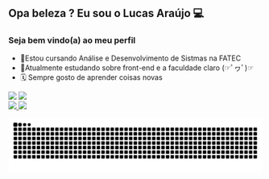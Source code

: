 ## Opa beleza ? Eu sou o Lucas Araújo 💻
### Seja bem vindo(a) ao meu perfil

- 📘Estou cursando Análise e Desenvolvimento de Sistmas na FATEC
- 📌Atualmente estudando sobre front-end e a faculdade claro (☞ﾟヮﾟ)☞
- 🗓 Sempre gosto de aprender coisas novas

<div>
 <a href=https://open.spotify.com/user/lfelipe233?si=fb7db3b0fd2441fa target="_blank"><img src=https://img.shields.io/badge/Spotify-1ED760?&style=for-the-badge&logo=spotify&logoColor=white target="_blank"></a>
 <a href=https://www.linkedin.com/in/lf-araujo/ target="_blank"><img src=https://img.shields.io/badge/LinkedIn-0077B5?style=for-the-badge&logo=linkedin&logoColor=white target="_blank"></a>
 </div>

 <div>
  <a href="https://github.com/LFeli">
  <img height="145em" src="https://github-readme-stats.vercel.app/api?username=LFeli&show_icons=true&theme=dark&include_all_commits=true&count_private=true"/>
  <img height="145em" src="https://github-readme-stats.vercel.app/api/top-langs/?username=LFeli&layout=compact&langs_count=7&theme=dark"/>
   </div>

   ![Snake animation](https://github.com/LFeli/LFeli/blob/output/github-contribution-grid-snake.svg)
  
 
  

